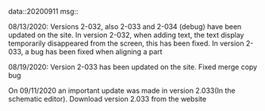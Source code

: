 data::20200911
msg::

08/13/2020: Versions 2-032, also 2-033 and 2-034 (debug) have been updated on the site. In version 2-032, when adding text, the text display temporarily disappeared from the screen, this has been fixed. In version 2-033, a bug has been fixed when aligning a part

08/19/2020: Version 2-033 has been updated on the site. Fixed merge copy bug

On 09/11/2020 an important update was made in version 2.033(In the schematic editor). Download version 2.033 from the website

